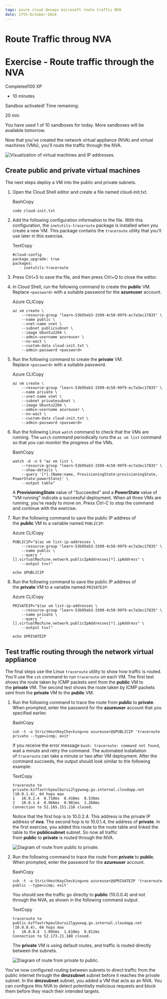 ```yaml
---
tags: azure cloud devops microsoft route traffic NVA
date: 17th-October-2024
---
```


# Route Traffic throug NVA

# Exercise - Route traffic through the NVA

Completed100 XP

- 10 minutes

Sandbox activated! Time remaining: 

20 min

You have used 1 of 10 sandboxes for today. More sandboxes will be available tomorrow.

Now that you've created the network virtual appliance (NVA) and virtual machines (VMs), you'll route the traffic through the NVA.

![Visualization of virtual machines and IP addresses.](https://learn.microsoft.com/en-us/training/modules/control-network-traffic-flow-with-routes/media/6-vms-ip-addresses.svg)

## Create public and private virtual machines

The next steps deploy a VM into the public and private subnets.

1. Open the Cloud Shell editor and create a file named cloud-init.txt.
    
    BashCopy
    
    ```
    code cloud-init.txt
    ```
    
2. Add the following configuration information to the file. With this configuration, the `inetutils-traceroute` package is installed when you create a new VM. This package contains the `traceroute` utility that you'll use later in this exercise.
    
    TextCopy
    
    ```
    #cloud-config
    package_upgrade: true
    packages:
       - inetutils-traceroute
    ```
    
3. Press Ctrl+S to save the file, and then press Ctrl+Q to close the editor.
    
4. In Cloud Shell, run the following command to create the **public** VM. Replace `<password>` with a suitable password for the **azureuser** account.
    
    Azure CLICopy
    
    ```
    az vm create \
        --resource-group "learn-53b95eb3-3399-4c50-99f9-ec7a3ec17835" \
        --name public \
        --vnet-name vnet \
        --subnet publicsubnet \
        --image Ubuntu2204 \
        --admin-username azureuser \
        --no-wait \
        --custom-data cloud-init.txt \
        --admin-password <password>
    ```
    
5. Run the following command to create the **private** VM. Replace `<password>` with a suitable password.
    
    Azure CLICopy
    
    ```
    az vm create \
        --resource-group "learn-53b95eb3-3399-4c50-99f9-ec7a3ec17835" \
        --name private \
        --vnet-name vnet \
        --subnet privatesubnet \
        --image Ubuntu2204 \
        --admin-username azureuser \
        --no-wait \
        --custom-data cloud-init.txt \
        --admin-password <password>
    ```
    
6. Run the following Linux `watch` command to check that the VMs are running. The `watch` command periodically runs the `az vm list` command so that you can monitor the progress of the VMs.
    
    BashCopy
    
    ```
    watch -d -n 5 "az vm list \
        --resource-group "learn-53b95eb3-3399-4c50-99f9-ec7a3ec17835" \
        --show-details \
        --query '[*].{Name:name, ProvisioningState:provisioningState, PowerState:powerState}' \
        --output table"
    ```
    
    A **ProvisioningState** value of "Succeeded" and a **PowerState** value of "VM running" indicate a successful deployment. When all three VMs are running, you're ready to move on. Press Ctrl-C to stop the command and continue with the exercise.
    
7. Run the following command to save the public IP address of the **public** VM to a variable named `PUBLICIP`:
    
    Azure CLICopy
    
    ```
    PUBLICIP="$(az vm list-ip-addresses \
        --resource-group "learn-53b95eb3-3399-4c50-99f9-ec7a3ec17835" \
        --name public \
        --query "[].virtualMachine.network.publicIpAddresses[*].ipAddress" \
        --output tsv)"
    
    echo $PUBLICIP
    ```
    
8. Run the following command to save the public IP address of the **private** VM to a variable named `PRIVATEIP`:
    
    Azure CLICopy
    
    ```
    PRIVATEIP="$(az vm list-ip-addresses \
        --resource-group "learn-53b95eb3-3399-4c50-99f9-ec7a3ec17835" \
        --name private \
        --query "[].virtualMachine.network.publicIpAddresses[*].ipAddress" \
        --output tsv)"
    
    echo $PRIVATEIP
    ```
    

## Test traffic routing through the network virtual appliance

The final steps use the Linux `traceroute` utility to show how traffic is routed. You'll use the `ssh` command to run `traceroute` on each VM. The first test shows the route taken by ICMP packets sent from the **public** VM to the **private** VM. The second test shows the route taken by ICMP packets sent from the **private** VM to the **public** VM.

1. Run the following command to trace the route from **public** to **private**. When prompted, enter the password for the **azureuser** account that you specified earlier.
    
    BashCopy
    
    ```
    ssh -t -o StrictHostKeyChecking=no azureuser@$PUBLICIP 'traceroute private --type=icmp; exit'
    ```
    
    If you receive the error message `bash: traceroute: command not found`, wait a minute and retry the command. The automated installation of `traceroute` can take a minute or two after VM deployment. After the command succeeds, the output should look similar to the following example:
    
    TextCopy
    
    ```
    traceroute to private.kzffavtrkpeulburui2lgywxwg.gx.internal.cloudapp.net (10.0.1.4), 64 hops max
    1   10.0.2.4  0.710ms  0.410ms  0.536ms
    2   10.0.1.4  0.966ms  0.981ms  1.268ms
    Connection to 52.165.151.216 closed.
    ```
    
    Notice that the first hop is to 10.0.2.4. This address is the private IP address of **nva**. The second hop is to 10.0.1.4, the address of **private**. In the first exercise, you added this route to the route table and linked the table to the **publicsubnet** subnet. So now all traffic from **public** to **private** is routed through the NVA.
    
    ![Diagram of route from public to private.](https://learn.microsoft.com/en-us/training/modules/control-network-traffic-flow-with-routes/media/6-public-private-route.svg)
    
2. Run the following command to trace the route from **private** to **public**. When prompted, enter the password for the **azureuser** account.
    
    BashCopy
    
    ```
    ssh -t -o StrictHostKeyChecking=no azureuser@$PRIVATEIP 'traceroute public --type=icmp; exit'
    ```
    
    You should see the traffic go directly to **public** (10.0.0.4) and not through the NVA, as shown in the following command output.
    
    TextCopy
    
    ```
    traceroute to public.kzffavtrkpeulburui2lgywxwg.gx.internal.cloudapp.net (10.0.0.4), 64 hops max
    1   10.0.0.4  1.095ms  1.610ms  0.812ms
    Connection to 52.173.21.188 closed.
    ```
    
    The **private** VM is using default routes, and traffic is routed directly between the subnets.
    
    ![Diagram of route from private to public.](https://learn.microsoft.com/en-us/training/modules/control-network-traffic-flow-with-routes/media/6-private-public-route.svg)
    

You've now configured routing between subnets to direct traffic from the public internet through the **dmzsubnet** subnet before it reaches the private subnet. In the **dmzsubnet** subnet, you added a VM that acts as an NVA. You can configure this NVA to detect potentially malicious requests and block them before they reach their intended targets.